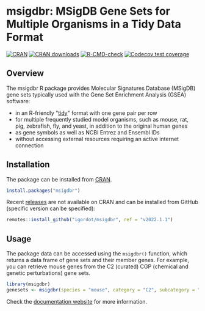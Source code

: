 # msigdbr: MSigDB Gene Sets for Multiple Organisms in a Tidy Data Format

[![CRAN](https://www.r-pkg.org/badges/version/msigdbr)](https://cran.r-project.org/package=msigdbr)
[![CRAN downloads](https://cranlogs.r-pkg.org/badges/last-month/msigdbr)](https://cran.r-project.org/package=msigdbr)
[![R-CMD-check](https://github.com/igordot/msigdbr/actions/workflows/R-CMD-check.yaml/badge.svg)](https://github.com/igordot/msigdbr/actions/workflows/R-CMD-check.yaml)
[![Codecov test coverage](https://codecov.io/gh/igordot/msigdbr/graph/badge.svg)](https://app.codecov.io/gh/igordot/msigdbr)

## Overview

The msigdbr R package provides Molecular Signatures Database (MSigDB) gene sets typically used with the Gene Set Enrichment Analysis (GSEA) software:

* in an R-friendly "[tidy](https://r4ds.had.co.nz/tidy-data.html)" format with one gene pair per row
* for multiple frequently studied model organisms, such as mouse, rat, pig, zebrafish, fly, and yeast, in addition to the original human genes
* as gene symbols as well as NCBI Entrez and Ensembl IDs
* without accessing external resources requiring an active internet connection

## Installation

The package can be installed from [CRAN](https://cran.r-project.org/package=msigdbr).

```r
install.packages("msigdbr")
```

Recent [releases](https://github.com/igordot/msigdbr/releases) are not available on CRAN and can be installed from GitHub (specific version can be specified):

```r
remotes::install_github("igordot/msigdbr", ref = "v2022.1.1")
```

## Usage

The package data can be accessed using the `msigdbr()` function, which returns a data frame of gene sets and their member genes.
For example, you can retrieve mouse genes from the C2 (curated) CGP (chemical and genetic perturbations) gene sets.

```r
library(msigdbr)
genesets <- msigdbr(species = "mouse", category = "C2", subcategory = "CGP")
```

Check the [documentation website](https://igordot.github.io/msigdbr/articles/msigdbr-intro.html) for more information.

